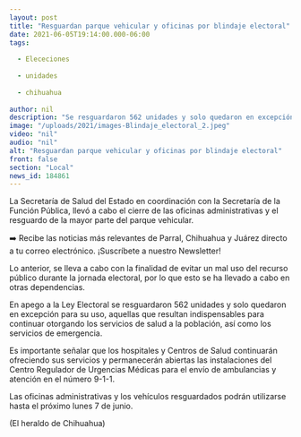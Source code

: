 ```yaml
---
layout: post
title: "Resguardan parque vehicular y oficinas por blindaje electoral"
date: 2021-06-05T19:14:00.000-06:00
tags:
  
  - Elececiones
  
  - unidades
  
  - chihuahua
  
author: nil
description: "Se resguardaron 562 unidades y solo quedaron en excepción para su uso, aquellas que resultan indispensables"
image: "/uploads/2021/images-Blindaje_electoral_2.jpeg"
video: "nil"
audio: "nil"
alt: "Resguardan parque vehicular y oficinas por blindaje electoral"
front: false
section: "Local"
news_id: 184861
---
```


La Secretaría de Salud del Estado en coordinación con la Secretaría de la Función Pública, llevó a cabo el cierre de las oficinas administrativas y el resguardo de la mayor parte del parque vehicular.

➡️ Recibe las noticias más relevantes de Parral, Chihuahua y Juárez directo a tu correo electrónico. ¡Suscríbete a nuestro Newsletter!

Lo anterior, se lleva a cabo con la finalidad de evitar un mal uso del recurso público durante la jornada electoral, por lo que esto se ha llevado a cabo en otras dependencias.

En apego a la Ley Electoral se resguardaron 562 unidades y solo quedaron en excepción para su uso, aquellas que resultan indispensables para continuar otorgando los servicios de salud a la población, así como los servicios de emergencia.

Es importante señalar que los hospitales y Centros de Salud continuarán ofreciendo sus servicios y permanecerán abiertas las instalaciones del Centro Regulador de Urgencias Médicas para el envío de ambulancias y atención en el número 9-1-1.

Las oficinas administrativas y los vehículos resguardados podrán utilizarse hasta el próximo lunes 7 de junio.

(El heraldo de Chihuahua)